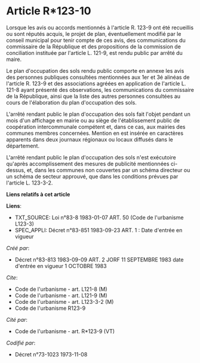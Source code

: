 # Article R*123-10

Lorsque les avis ou accords mentionnés à l'article R. 123-9 ont été recueillis ou sont réputés acquis, le projet de plan,
éventuellement modifié par le conseil municipal pour tenir compte de ces avis, des communications du commissaire de la
République et des propositions de la commission de conciliation instituée par l'article L. 121-9, est rendu public par arrêté
du maire.

Le plan d'occupation des sols rendu public comporte en annexe les avis des personnes publiques consultées mentionnées aux 1er
et 3é alinéas de l'article R. 123-9 et des associations agréées en application de l'article L. 121-8 ayant présenté des
observations, les communications du commissaire de la République, ainsi que la liste des autres personnes consultées au cours
de l'élaboration du plan d'occupation des sols.

L'arrêté rendant public le plan d'occupation des sols fait l'objet pendant un mois d'un affichage en mairie ou au siège de
l'établissement public de coopération intercommunale compétent et, dans ce cas, aux mairies des communes membres concernées.
Mention en est insérée en caractères apparents dans deux journaux régionaux ou locaux diffusés dans le département.

L'arrêté rendant public le plan d'occupation des sols n'est exécutoire qu'après accomplissement des mesures de publicité
mentionnées ci-dessus, et, dans les communes non couvertes par un schéma directeur ou un schéma de secteur approuvé, que dans
les conditions prévues par l'article L. 123-3-2.

**Liens relatifs à cet article**

**Liens**:

  - TXT_SOURCE: Loi n°83-8 1983-01-07 ART. 50 (Code de l'urbanisme L123-3)
  - SPEC_APPLI: Décret n°83-851 1983-09-23 ART. 1 : Date d'entrée en vigueur

_Créé par_:

  - Décret n°83-813 1983-09-09 ART. 2 JORF 11 SEPTEMBRE 1983 date d'entrée en vigueur  1 OCTOBRE 1983

_Cite_:

  - Code de l'urbanisme - art. L121-8 (M)
  - Code de l'urbanisme - art. L121-9 (M)
  - Code de l'urbanisme - art. L123-3-2 (M)
  - Code de l'urbanisme R123-9

_Cité par_:

  - Code de l'urbanisme - art. R*123-9 (VT)

_Codifié par_:

  - Décret n°73-1023 1973-11-08
